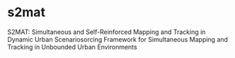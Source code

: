 # s2mat
S2MAT: Simultaneous and Self-Reinforced Mapping and Tracking in Dynamic Urban Scenariosorcing Framework for Simultaneous Mapping and Tracking in Unbounded Urban Environments
